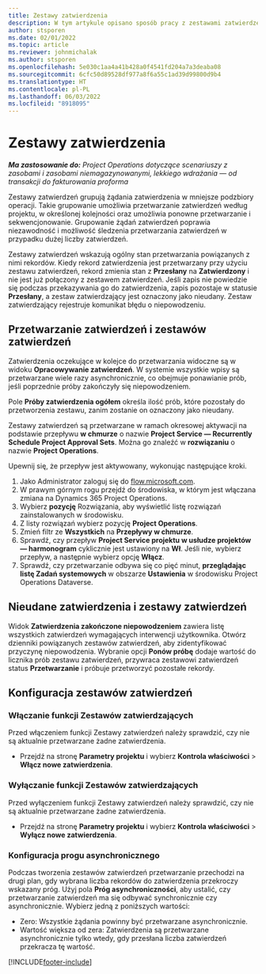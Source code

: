 ```yaml
---
title: Zestawy zatwierdzenia
description: W tym artykule opisano sposób pracy z zestawami zatwierdzeń, żądaniami i podzbiorami tych operacji.
author: stsporen
ms.date: 02/01/2022
ms.topic: article
ms.reviewer: johnmichalak
ms.author: stsporen
ms.openlocfilehash: 5e030c1aa4a41b428a0f4541fd204a7a3deaba08
ms.sourcegitcommit: 6cfc50d89528df977a8f6a55c1ad39d99800d9b4
ms.translationtype: HT
ms.contentlocale: pl-PL
ms.lasthandoff: 06/03/2022
ms.locfileid: "8918095"
---
```

# <a name="approval-sets"></a>Zestawy zatwierdzenia

_**Ma zastosowanie do:** Project Operations dotyczące scenariuszy z zasobami i zasobami niemagazynowanymi, lekkiego wdrażania — od transakcji do fakturowania proforma_

Zestawy zatwierdzeń grupują żądania zatwierdzenia w mniejsze podzbiory operacji. Takie grupowanie umożliwia przetwarzanie zatwierdzeń według projektu, w określonej kolejności oraz umożliwia ponowne przetwarzanie i sekwencjonowanie. Grupowanie żądań zatwierdzeń poprawia niezawodność i możliwość śledzenia przetwarzania zatwierdzeń w przypadku dużej liczby zatwierdzeń.

Zestawy zatwierdzeń wskazują ogólny stan przetwarzania powiązanych z nimi rekordów. Kiedy rekord zatwierdzenia jest przetwarzany przy użyciu zestawu zatwierdzeń, rekord zmienia stan z **Przesłany** na **Zatwierdzony** i nie jest już połączony z zestawem zatwierdzeń. Jeśli zapis nie powiedzie się podczas przekazywania go do zatwierdzenia, zapis pozostaje w statusie **Przesłany**, a zestaw zatwierdzający jest oznaczony jako nieudany. Zestaw zatwierdzający rejestruje komunikat błędu o niepowodzeniu.

## <a name="processing-approvals-and-approval-sets"></a>Przetwarzanie zatwierdzeń i zestawów zatwierdzeń
Zatwierdzenia oczekujące w kolejce do przetwarzania widoczne są w widoku **Opracowywanie zatwierdzeń**. W systemie wszystkie wpisy są przetwarzane wiele razy asynchronicznie, co obejmuje ponawianie prób, jeśli poprzednie próby zakończyły się niepowodzeniem.

Pole **Próby zatwierdzenia ogółem** określa ilość prób, które pozostały do przetworzenia zestawu, zanim zostanie on oznaczony jako nieudany.

Zestawy zatwierdzeń są przetwarzane w ramach okresowej aktywacji na podstawie przepływu **w chmurze** o nazwie **Project Service — Recurrently Schedule Project Approval Sets**. Można go znaleźć w **rozwiązaniu** o nazwie **Project Operations**. 

Upewnij się, że przepływ jest aktywowany, wykonując następujące kroki.

1. Jako Administrator zaloguj się do [flow.microsoft.com](https://powerautomate.microsoft.com).
2. W prawym górnym rogu przejdź do środowiska, w którym jest włączana zmiana na Dynamics 365 Project Operations.
3. Wybierz **pozycję** Rozwiązania, aby wyświetlić listę rozwiązań zainstalowanych w środowisku.
4. Z listy rozwiązań wybierz pozycję **Project Operations**.
5. Zmień filtr ze **Wszystkich** na **Przepływy w chmurze**.
6. Sprawdź, czy przepływ **Project Service projektu w usłudze projektów — harmonogram** cyklicznie jest ustawiony na **Wł**. Jeśli nie, wybierz przepływ, a następnie wybierz opcję **Włącz**.
7. Sprawdź, czy przetwarzanie odbywa się co pięć minut, **przeglądając listę Zadań systemowych** w obszarze **Ustawienia** w środowisku Project Operations Dataverse.

## <a name="failed-approvals-and-approval-sets"></a>Nieudane zatwierdzenia i zestawy zatwierdzeń
Widok **Zatwierdzenia zakończone niepowodzeniem** zawiera listę wszystkich zatwierdzeń wymagających interwencji użytkownika. Otwórz dzienniki powiązanych zestawów zatwierdzeń, aby zidentyfikować przyczynę niepowodzenia.
Wybranie opcji **Ponów próbę** dodaje wartość do licznika prób zestawu zatwierdzeń, przywraca zestawowi zatwierdzeń status **Przetwarzanie** i próbuje przetworzyć pozostałe rekordy.

## <a name="configure-approval-sets"></a>Konfiguracja zestawów zatwierdzeń

### <a name="enable-the-approval-sets-feature"></a>Włączanie funkcji Zestawów zatwierdzających
Przed włączeniem funkcji Zestawy zatwierdzeń należy sprawdzić, czy nie są aktualnie przetwarzane żadne zatwierdzenia.

- Przejdź na stronę **Parametry projektu** i wybierz **Kontrola właściwości** > **Włącz nowe zatwierdzenia**.

### <a name="turn-off-the-approval-sets-feature"></a>Wyłączanie funkcji Zestawów zatwierdzających
Przed wyłączeniem funkcji Zestawy zatwierdzeń należy sprawdzić, czy nie są aktualnie przetwarzane żadne zatwierdzenia.

- Przejdź na stronę **Parametry projektu** i wybierz **Kontrola właściwości** > **Wyłącz nowe zatwierdzenia**.

### <a name="configuring-the-asynchronous-threshold"></a>Konfiguracja progu asynchronicznego 
Podczas tworzenia zestawów zatwierdzeń przetwarzanie przechodzi na drugi plan, gdy wybrana liczba rekordów do zatwierdzenia przekroczy wskazany próg. Użyj pola **Próg asynchroniczności**, aby ustalić, czy przetwarzanie zatwierdzeń ma się odbywać synchronicznie czy asynchronicznie. Wybierz jedną z poniższych wartości:

  - Zero: Wszystkie żądania powinny być przetwarzane asynchronicznie. 
  - Wartość większa od zera: Zatwierdzenia są przetwarzane asynchronicznie tylko wtedy, gdy przesłana liczba zatwierdzeń przekracza tę wartość.

[!INCLUDE[footer-include](../includes/footer-banner.md)]
